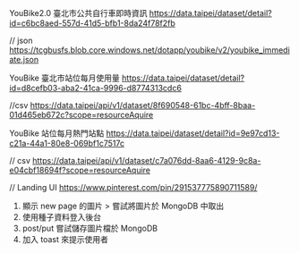 YouBike2.0 臺北市公共自行車即時資訊
https://data.taipei/dataset/detail?id=c6bc8aed-557d-41d5-bfb1-8da24f78f2fb

// json
https://tcgbusfs.blob.core.windows.net/dotapp/youbike/v2/youbike_immediate.json

YouBike 臺北市站位每月使用量
https://data.taipei/dataset/detail?id=d8cefb03-aba2-41ca-9996-d8774313cdc6

//csv
https://data.taipei/api/v1/dataset/8f690548-61bc-4bff-8baa-01d465eb672c?scope=resourceAquire

YouBike 站位每月熱門站點
https://data.taipei/dataset/detail?id=9e97cd13-c21a-44a1-80e8-069bf1c7517c

// csv
https://data.taipei/api/v1/dataset/c7a076dd-8aa6-4129-9c8a-e04cbf18694f?scope=resourceAquire

// Landing UI
https://www.pinterest.com/pin/291537775890711589/

1. 顯示 new page 的圖片 > 嘗試將圖片於 MongoDB 中取出
2. 使用種子資料登入後台
3. post/put 嘗試儲存圖片檔於 MongoDB
4. 加入 toast 來提示使用者
